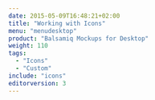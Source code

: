 ```yaml
---
date: 2015-05-09T16:48:21+02:00
title: "Working with Icons"
menu: "menudesktop"
product: "Balsamiq Mockups for Desktop"
weight: 110
tags:
  - "Icons"
  - "Custom"
include: "icons"
editorversion: 3
---
```

